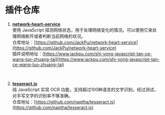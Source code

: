 # 插件仓库

1. **[network-heart-service](https://github.com/JackPu/network-heart-service)**  
使用 JavaScript 探测网络状态，用于处理网络变化的情况。可以使用它来处理网络断开或者判断当前网络的状况。  
仓库地址：[https://github.com/JackPu/network-heart-service](https://github.com/JackPu/network-heart-service)  
插件说明地址：[https://www.jackpu.com/shi-yong-javascript-tan-ce-wang-luo-zhuang-tai](https://www.jackpu.com/shi-yong-javascript-tan-ce-wang-luo-zhuang-tai)
<br/>

2. **[tesseract.js](https://github.com/naptha/tesseract.js)**  
纯 JavaScript 实现 OCR 功能，支持超过100种语言的文字识别。经过测试，对手写文字的识别率不够准确。  
仓库地址：[https://github.com/naptha/tesseract.js](https://github.com/naptha/tesseract.js)

